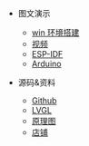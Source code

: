 -   图文演示

    -   [win 环境搭建](https://blog.csdn.net/Mark_md/article/details/120132945?spm=1001.2014.3001.5501)
    -   [视频]()
    -   [ESP-IDF](https://blog.csdn.net/mark_md/category_10794878.html)
    -   [Arduino](https://blog.csdn.net/mark_md/category_11477137.html)

-   源码&资料
    -   [Github](https://github.com/ZhiliangMa/easyio-lib-for-esp32)
    -   [LVGL](https://github.com/ZhiliangMa/lv_port_esp32)
    -   [原理图](https://github.com/ZhiliangMa/easyio-lib-for-esp32/blob/master/Schematic_ESP32-IOT-KIT_2021-11-16.pdf)
    -   [店铺]()
